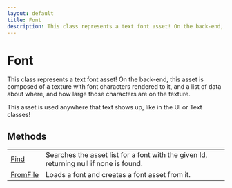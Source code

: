 ```yaml
---
layout: default
title: Font
description: This class represents a text font asset! On the back-end, this asset is composed of a texture with font characters rendered to it, and a list of data about where, and how large those characters are on the texture.  This asset is used anywhere that text shows up, like in the UI or Text classes!
---
```

# Font

This class represents a text font asset! On the back-end, this asset
is composed of a texture with font characters rendered to it, and a list of
data about where, and how large those characters are on the texture.

This asset is used anywhere that text shows up, like in the UI or Text classes!



## Methods

|  |  |
|--|--|
|[Find]({{site.url}}/Pages/Reference/Font/Find.html)|Searches the asset list for a font with the given Id, returning null if none is found.|
|[FromFile]({{site.url}}/Pages/Reference/Font/FromFile.html)|Loads a font and creates a font asset from it.|


